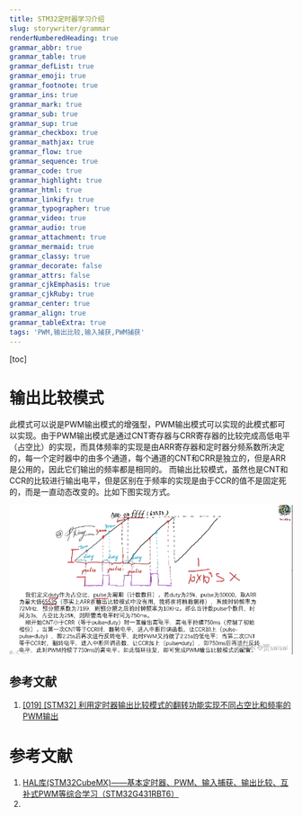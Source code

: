 ```yaml
---
title: STM32定时器学习介绍
slug: storywriter/grammar
renderNumberedHeading: true
grammar_abbr: true
grammar_table: true
grammar_defList: true
grammar_emoji: true
grammar_footnote: true
grammar_ins: true
grammar_mark: true
grammar_sub: true
grammar_sup: true
grammar_checkbox: true
grammar_mathjax: true
grammar_flow: true
grammar_sequence: true
grammar_code: true
grammar_highlight: true
grammar_html: true
grammar_linkify: true
grammar_typographer: true
grammar_video: true
grammar_audio: true
grammar_attachment: true
grammar_mermaid: true
grammar_classy: true
grammar_decorate: false
grammar_attrs: false
grammar_cjkEmphasis: true
grammar_cjkRuby: true
grammar_center: true
grammar_align: true
grammar_tableExtra: true
tags: 'PWM,输出比较,输入捕获,PWM捕获'
---
```


[toc]
# 输出比较模式

此模式可以说是PWM输出模式的增强型，PWM输出模式可以实现的此模式都可以实现。由于PWM输出模式是通过CNT寄存器与CRR寄存器的比较完成高低电平（占空比）的实现，而具体频率的实现是由ARR寄存器和定时器分频系数所决定的，每一个定时器中的由多个通道，每个通道的CNT和CRR是独立的，但是ARR是公用的，因此它们输出的频率都是相同的。
而输出比较模式，虽然也是CNT和CCR的比较进行输出电平，但是区别在于频率的实现是由于CCR的值不是固定死的，而是一直动态改变的。比如下图实现方式。

![输出比较模式输出PWM](./images/1679218600302.png)
## 参考文献
1. [[019] [STM32] 利用定时器输出比较模式的翻转功能实现不同占空比和频率的PWM输出](https://blog.csdn.net/kouxi1/article/details/123960307?ops_request_misc=&request_id=&biz_id=102&utm_term=STM32%20HAL%20%E5%AE%9A%E6%97%B6%E5%99%A8%20%E8%BE%93%E5%87%BA%E6%AF%94%E8%BE%83%E6%A8%A1%E5%BC%8F&utm_medium=distribute.pc_search_result.none-task-blog-2~blog~sobaiduweb~default-2-123960307.blog_rank_default)

# 参考文献
1. [HAL库(STM32CubeMX)——基本定时器、PWM、输入捕获、输出比较、互补式PWM等综合学习（STM32G431RBT6）](https://blog.csdn.net/zerokingwang/article/details/123559200?ops_request_misc=%257B%2522request%255Fid%2522%253A%2522167921754116800197041139%2522%252C%2522scm%2522%253A%252220140713.130102334..%2522%257D&request_id=167921754116800197041139&biz_id=0&utm_medium=distribute.pc_search_result.none-task-blog-2~blog~baidu_landing_v2~default-1-123559200-null-null.blog_rank_default&utm_term=STM32%20HAL%20%E8%BE%93%E5%87%BA%E6%AF%94%E8%BE%83%E6%A8%A1%E5%BC%8F)
2. 